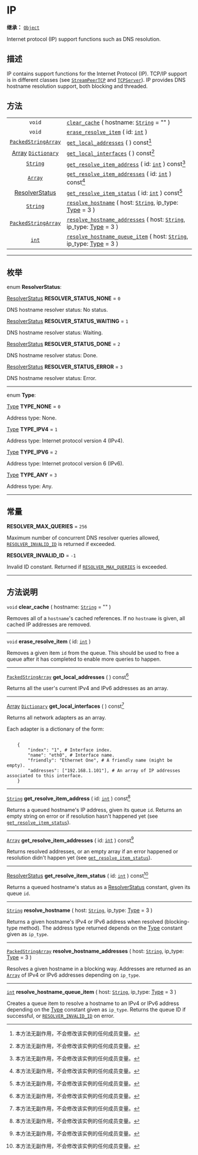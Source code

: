 <!-- ⚠ 请勿编辑本文件 ⚠ -->
<!-- 本文档使用脚本从 WeDot 引擎源码仓库生成。 -->
<!-- 生成脚本：https://github.com/WeDot-Engine/WeDot/tree/master/doc/tools/make_md.py； -->
<!-- 原文件：https://github.com/WeDot-Engine/WeDot/tree/master/doc/classes/IP.xml。 -->

<div id="_class_ip"></div>

# IP

**继承：** [`Object`](class_object.md)

Internet protocol (IP) support functions such as DNS resolution.

## 描述

IP contains support functions for the Internet Protocol (IP). TCP/IP support is in different classes (see [`StreamPeerTCP`](class_streampeertcp.md) and [`TCPServer`](class_tcpserver.md)). IP provides DNS hostname resolution support, both blocking and threaded.

## 方法

|||
|:-:|:--|
| `void`                                                      | [`clear_cache`](class_ip.md#class_ip_method_clear_cache) ( hostname: [`String`](class_string.md) = "" )                                                            |
| `void`                                                      | [`erase_resolve_item`](class_ip.md#class_ip_method_erase_resolve_item) ( id: [`int`](class_int.md) )                                                               |
| [`PackedStringArray`](class_packedstringarray.md)           | [`get_local_addresses`](class_ip.md#class_ip_method_get_local_addresses) ( ) const[^const]                                                                         |
| [Array](class_array.md) [`Dictionary`](class_dictionary.md) | [`get_local_interfaces`](class_ip.md#class_ip_method_get_local_interfaces) ( ) const[^const]                                                                       |
| [`String`](class_string.md)                                 | [`get_resolve_item_address`](class_ip.md#class_ip_method_get_resolve_item_address) ( id: [`int`](class_int.md) ) const[^const]                                     |
| [`Array`](class_array.md)                                   | [`get_resolve_item_addresses`](class_ip.md#class_ip_method_get_resolve_item_addresses) ( id: [`int`](class_int.md) ) const[^const]                                 |
| [ResolverStatus](#enum_ip_resolverstatus)                   | [`get_resolve_item_status`](class_ip.md#class_ip_method_get_resolve_item_status) ( id: [`int`](class_int.md) ) const[^const]                                       |
| [`String`](class_string.md)                                 | [`resolve_hostname`](class_ip.md#class_ip_method_resolve_hostname) ( host: [`String`](class_string.md), ip_type: [Type](#enum_ip_type) = 3 )                       |
| [`PackedStringArray`](class_packedstringarray.md)           | [`resolve_hostname_addresses`](class_ip.md#class_ip_method_resolve_hostname_addresses) ( host: [`String`](class_string.md), ip_type: [Type](#enum_ip_type) = 3 )   |
| [`int`](class_int.md)                                       | [`resolve_hostname_queue_item`](class_ip.md#class_ip_method_resolve_hostname_queue_item) ( host: [`String`](class_string.md), ip_type: [Type](#enum_ip_type) = 3 ) |

<!-- rst-class:: classref-section-separator -->

---

## 枚举

<div id="_class_enum_ip_resolverstatus"></div>

enum **ResolverStatus**: <div id="enum_ip_resolverstatus"></div>

<div id="_class_ip_constant_resolver_status_none"></div>

[ResolverStatus](#enum_ip_resolverstatus) **RESOLVER_STATUS_NONE** = ``0``

DNS hostname resolver status: No status.

<div id="_class_ip_constant_resolver_status_waiting"></div>

[ResolverStatus](#enum_ip_resolverstatus) **RESOLVER_STATUS_WAITING** = ``1``

DNS hostname resolver status: Waiting.

<div id="_class_ip_constant_resolver_status_done"></div>

[ResolverStatus](#enum_ip_resolverstatus) **RESOLVER_STATUS_DONE** = ``2``

DNS hostname resolver status: Done.

<div id="_class_ip_constant_resolver_status_error"></div>

[ResolverStatus](#enum_ip_resolverstatus) **RESOLVER_STATUS_ERROR** = ``3``

DNS hostname resolver status: Error.

<!-- rst-class:: classref-item-separator -->

---

<div id="_class_enum_ip_type"></div>

enum **Type**: <div id="enum_ip_type"></div>

<div id="_class_ip_constant_type_none"></div>

[Type](#enum_ip_type) **TYPE_NONE** = ``0``

Address type: None.

<div id="_class_ip_constant_type_ipv4"></div>

[Type](#enum_ip_type) **TYPE_IPV4** = ``1``

Address type: Internet protocol version 4 (IPv4).

<div id="_class_ip_constant_type_ipv6"></div>

[Type](#enum_ip_type) **TYPE_IPV6** = ``2``

Address type: Internet protocol version 6 (IPv6).

<div id="_class_ip_constant_type_any"></div>

[Type](#enum_ip_type) **TYPE_ANY** = ``3``

Address type: Any.

<!-- rst-class:: classref-section-separator -->

---

## 常量

<div id="_class_ip_constant_resolver_max_queries"></div>

**RESOLVER_MAX_QUERIES** = ``256`` <div id="class_ip_constant_resolver_max_queries"></div>

Maximum number of concurrent DNS resolver queries allowed, [`RESOLVER_INVALID_ID`](class_ip.md#class_ip_constant_resolver_invalid_id) is returned if exceeded.

<div id="_class_ip_constant_resolver_invalid_id"></div>

**RESOLVER_INVALID_ID** = ``-1`` <div id="class_ip_constant_resolver_invalid_id"></div>

Invalid ID constant. Returned if [`RESOLVER_MAX_QUERIES`](class_ip.md#class_ip_constant_resolver_max_queries) is exceeded.

<!-- rst-class:: classref-section-separator -->

---

## 方法说明

<div id="_class_ip_method_clear_cache"></div>

`void` **clear_cache** ( hostname: [`String`](class_string.md) = "" )<div id="class_ip_method_clear_cache"></div>

Removes all of a `hostname`'s cached references. If no `hostname` is given, all cached IP addresses are removed.

<!-- rst-class:: classref-item-separator -->

---

<div id="_class_ip_method_erase_resolve_item"></div>

`void` **erase_resolve_item** ( id: [`int`](class_int.md) )<div id="class_ip_method_erase_resolve_item"></div>

Removes a given item `id` from the queue. This should be used to free a queue after it has completed to enable more queries to happen.

<!-- rst-class:: classref-item-separator -->

---

<div id="_class_ip_method_get_local_addresses"></div>

[`PackedStringArray`](class_packedstringarray.md) **get_local_addresses** ( ) const[^const]<div id="class_ip_method_get_local_addresses"></div>

Returns all the user's current IPv4 and IPv6 addresses as an array.

<!-- rst-class:: classref-item-separator -->

---

<div id="_class_ip_method_get_local_interfaces"></div>

[Array](class_array.md) [`Dictionary`](class_dictionary.md) **get_local_interfaces** ( ) const[^const]<div id="class_ip_method_get_local_interfaces"></div>

Returns all network adapters as an array.

Each adapter is a dictionary of the form:

```

    {
        "index": "1", # Interface index.
        "name": "eth0", # Interface name.
        "friendly": "Ethernet One", # A friendly name (might be empty).
        "addresses": ["192.168.1.101"], # An array of IP addresses associated to this interface.
    }
```



<!-- rst-class:: classref-item-separator -->

---

<div id="_class_ip_method_get_resolve_item_address"></div>

[`String`](class_string.md) **get_resolve_item_address** ( id: [`int`](class_int.md) ) const[^const]<div id="class_ip_method_get_resolve_item_address"></div>

Returns a queued hostname's IP address, given its queue `id`. Returns an empty string on error or if resolution hasn't happened yet (see [`get_resolve_item_status`](class_ip.md#class_ip_method_get_resolve_item_status)).

<!-- rst-class:: classref-item-separator -->

---

<div id="_class_ip_method_get_resolve_item_addresses"></div>

[`Array`](class_array.md) **get_resolve_item_addresses** ( id: [`int`](class_int.md) ) const[^const]<div id="class_ip_method_get_resolve_item_addresses"></div>

Returns resolved addresses, or an empty array if an error happened or resolution didn't happen yet (see [`get_resolve_item_status`](class_ip.md#class_ip_method_get_resolve_item_status)).

<!-- rst-class:: classref-item-separator -->

---

<div id="_class_ip_method_get_resolve_item_status"></div>

[ResolverStatus](#enum_ip_resolverstatus) **get_resolve_item_status** ( id: [`int`](class_int.md) ) const[^const]<div id="class_ip_method_get_resolve_item_status"></div>

Returns a queued hostname's status as a [ResolverStatus](#enum_ip_resolverstatus) constant, given its queue `id`.

<!-- rst-class:: classref-item-separator -->

---

<div id="_class_ip_method_resolve_hostname"></div>

[`String`](class_string.md) **resolve_hostname** ( host: [`String`](class_string.md), ip_type: [Type](#enum_ip_type) = 3 )<div id="class_ip_method_resolve_hostname"></div>

Returns a given hostname's IPv4 or IPv6 address when resolved (blocking-type method). The address type returned depends on the [Type](#enum_ip_type) constant given as `ip_type`.

<!-- rst-class:: classref-item-separator -->

---

<div id="_class_ip_method_resolve_hostname_addresses"></div>

[`PackedStringArray`](class_packedstringarray.md) **resolve_hostname_addresses** ( host: [`String`](class_string.md), ip_type: [Type](#enum_ip_type) = 3 )<div id="class_ip_method_resolve_hostname_addresses"></div>

Resolves a given hostname in a blocking way. Addresses are returned as an [`Array`](class_array.md) of IPv4 or IPv6 addresses depending on `ip_type`.

<!-- rst-class:: classref-item-separator -->

---

<div id="_class_ip_method_resolve_hostname_queue_item"></div>

[`int`](class_int.md) **resolve_hostname_queue_item** ( host: [`String`](class_string.md), ip_type: [Type](#enum_ip_type) = 3 )<div id="class_ip_method_resolve_hostname_queue_item"></div>

Creates a queue item to resolve a hostname to an IPv4 or IPv6 address depending on the [Type](#enum_ip_type) constant given as `ip_type`. Returns the queue ID if successful, or [`RESOLVER_INVALID_ID`](class_ip.md#class_ip_constant_resolver_invalid_id) on error.

[^virtual]: 本方法通常需要用户覆盖才能生效。
[^const]: 本方法无副作用，不会修改该实例的任何成员变量。
[^vararg]: 本方法除了能接受在此处描述的参数外，还能够继续接受任意数量的参数。
[^constructor]: 本方法用于构造某个类型。
[^static]: 调用本方法无需实例，可直接使用类名进行调用。
[^operator]: 本方法描述的是使用本类型作为左操作数的有效运算符。
[^bitfield]: 这个值是由下列位标志构成位掩码的整数。
[^void]: 无返回值。
